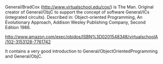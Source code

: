 

General/BradCox (http://www.virtualschool.edu/cox/) is The Man. Original creator of General/ObjC to
support the concept of software General/ICs (integrated circuits).  Described in: Object-oriented Programming, An Evolutionary Approach,
Addison Wesley Publishing Company, Second Edition 1986.

http://www.amazon.com/exec/obidos/ISBN%3D0201548348/virtualschoolA/102-3153128-7761742

It contains a very good introduction to General/ObjectOrientedProgramming and General/ObjC.